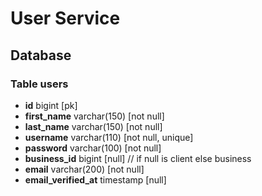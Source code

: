 # User Service

## Database

### Table users

- **id** bigint [pk]
- **first_name** varchar(150) [not null]
- **last_name** varchar(150) [not null]
- **username** varchar(110) [not null, unique]
- **password** varchar(100) [not null]
- **business_id** bigint [null] // if null is client else business
- **email** varchar(200) [not null]
- **email_verified_at** timestamp [null]
